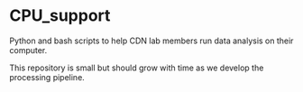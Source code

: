 # CPU_support

Python and bash scripts to help CDN lab members run data analysis on their computer.

This repository is small but should grow with time as we develop the processing pipeline.

